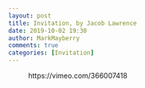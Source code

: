 ```yaml
---
layout: post
title: Invitation, by Jacob Lawrence
date: 2019-10-02 19:30
author: MarkMayberry
comments: true
categories: [Invitation]
---
```

<!-- wp:core-embed/vimeo {"url":"https://vimeo.com/366007418","type":"video","providerNameSlug":"vimeo","className":"wp-embed-aspect-4-3 wp-has-aspect-ratio"} -->
<figure class="wp-block-embed-vimeo wp-block-embed is-type-video is-provider-vimeo wp-embed-aspect-4-3 wp-has-aspect-ratio"><div class="wp-block-embed__wrapper">
https://vimeo.com/366007418
</div></figure>
<!-- /wp:core-embed/vimeo -->
